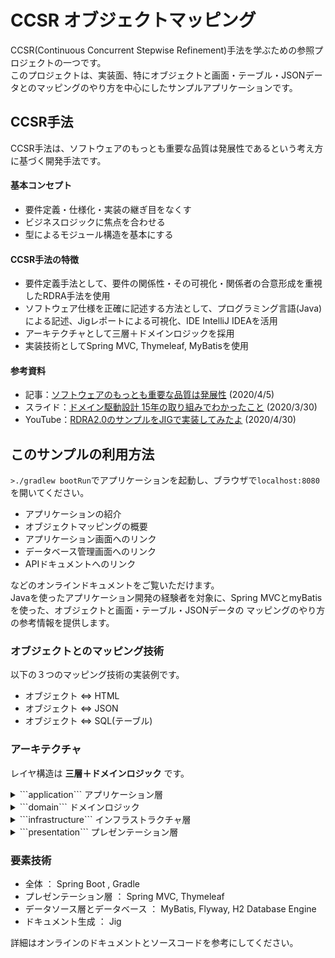 # CCSR オブジェクトマッピング

CCSR(Continuous Concurrent Stepwise Refinement)手法を学ぶための参照プロジェクトの一つです。  
このプロジェクトは、実装面、特にオブジェクトと画面・テーブル・JSONデータとのマッピングのやり方を中心にしたサンプルアプリケーションです。

## CCSR手法

CCSR手法は、ソフトウェアのもっとも重要な品質は発展性であるという考え方に基づく開発手法です。  

#### 基本コンセプト
- 要件定義・仕様化・実装の継ぎ目をなくす
- ビジネスロジックに焦点を合わせる
- 型によるモジュール構造を基本にする

#### CCSR手法の特徴
- 要件定義手法として、要件の関係性・その可視化・関係者の合意形成を重視したRDRA手法を使用
- ソフトウェア仕様を正確に記述する方法として、プログラミング言語(Java)による記述、Jigレポートによる可視化、IDE IntelliJ IDEAを活用
- アーキテクチャとして三層＋ドメインロジックを採用
- 実装技術としてSpring MVC, Thymeleaf, MyBatisを使用

#### 参考資料
- 記事：[ソフトウェアのもっとも重要な品質は発展性](https://masuda220.hatenablog.com/entry/2020/04/05/172125) (2020/4/5)
- スライド：[ドメイン駆動設計 15年の取り組みでわかったこと](https://www.slideshare.net/masuda220/ss-231096753) (2020/3/30)
- YouTube：[RDRA2.0のサンプルをJIGで実装してみたよ](https://www.youtube.com/watch?v=Jf8y5fd9OhM&feature=youtu.be) (2020/4/30)

## このサンプルの利用方法
```>./gradlew bootRun```でアプリケーションを起動し、ブラウザで```localhost:8080```を開いてください。  
- アプリケーションの紹介
- オブジェクトマッピングの概要
- アプリケーション画面へのリンク
- データベース管理画面へのリンク
- APIドキュメントへのリンク

などのオンラインドキュメントをご覧いただけます。  
Javaを使ったアプリケーション開発の経験者を対象に、Spring MVCとmyBatisを使った、オブジェクトと画面・テーブル・JSONデータの
マッピングのやり方の参考情報を提供します。

### オブジェクトとのマッピング技術

以下の３つのマッピング技術の実装例です。

* オブジェクト ⇔ HTML
* オブジェクト ⇔ JSON
* オブジェクト ⇔ SQL(テーブル)

### アーキテクチャ
レイヤ構造は **三層＋ドメインロジック** です。
<details>
<summary>```application``` アプリケーション層</summary>
 <ul>
 <li>coordinator ← 複合サービス</li>
 <li>repository ← リポジトリ</li>
 <li>service ← サービス</li>
 </ul>
</details>
<details>
 <summary>```domain``` ドメインロジック</summary>
 <ul>
 <li>identity ← 識別情報</li>
 <li>model ← ドメインモデル</li>
 <li>type ← 基本型</li>
 </ul>
</details>
<details>
 <summary>```infrastructure``` インフラストラクチャ層</summary>
 <ul>
 <li>datasource ← データソース</li>
 <li>transfer ← 通信</li>
 </ul>
</details>
<details>
 <summary>```presentation``` プレゼンテーション層</summary>
 <ul>
 <li>api ← API</li>
 <li>web ← 画面</li>
 </ul>
</details>
  
### 要素技術

* 全体 ： Spring Boot , Gradle
* プレゼンテーション層 ： Spring MVC, Thymeleaf
* データソース層とデータベース ： MyBatis, Flyway, H2 Database Engine
* ドキュメント生成 ： Jig

詳細はオンラインのドキュメントとソースコードを参考にしてください。